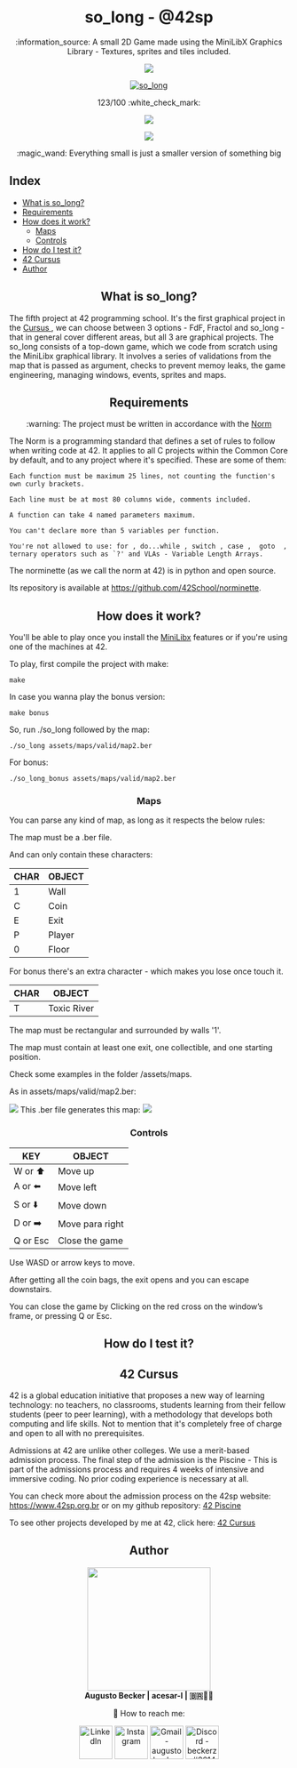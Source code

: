 <h1 align="center"> so_long - @42sp </h1>

<p align="center">:information_source: A small 2D Game made using the MiniLibX Graphics Library - Textures, sprites and tiles included. </p>
<p align="center"><a href="https://www.42sp.org.br/" target="_blank"><img src="https://img.shields.io/static/v1?label=&message=SP&color=000&style=for-the-badge&logo=42""></a></p>
<p align="center"><a href="https://github.com/augustobecker/so_long" target="_blank"><img align="center" alt="so_long" src="https://user-images.githubusercontent.com/81205527/179134510-48689e9e-f8e4-4165-be40-2e0ec8f5d60d.png"> </a></p>
<p align="center">123/100 :white_check_mark:</p>
<p align="center"><a href="https://github.com/augustobecker/SoLong/blob/main/READMES/README-ptbr.md" target="_blank"><img src="https://img.shields.io/badge/dispon%C3%ADvel%20tamb%C3%A9m%20em-PT--BR-yellow"></a></p>
<p align="center"><img src="https://user-images.githubusercontent.com/81205527/174392536-21619238-638a-4173-a77c-1b168c6c7898.png"> </p>

<p align="center">:magic_wand: Everything small is just a smaller version of something big</p>

## Index
* [What is so_long?](#what-is-so_long)
* [Requirements](#requirements)
* [How does it work?](#how-does-it-work)
	* [Maps](#maps)	
	* [Controls](#controls)
* [How do I test it?](#how-do-i-test-it)
* [42 Cursus](#42-cursus)
* [Author](#author)

<h2 align="center" id="what-is-so_long"> What is so_long? </h2>

The fifth project at 42 programming school.
It's the first graphical project in the <a href="https://github.com/augustobecker/42cursus">Cursus </a>, we can choose between 3 options - FdF, Fractol and so_long - that in general
cover different areas, but all 3 are graphical projects. The so_long consists of a top-down game, which we code from scratch using
the MiniLibx graphical library. It involves a series of validations from the map that is passed as argument,
checks to prevent memoy leaks, the game engineering, managing windows, events, sprites and maps.
	
<h2 align="center" id="requirements"> Requirements </h2>

<p  align="center"> :warning: The project must be written in accordance with the <a href="https://github.com/42School/norminette/blob/master/pdf/en.norm.pdf" target="_blank">Norm</a> </p>
The Norm  is a programming standard that defines a set of rules to follow when writing code at 42. It applies to all C projects within the Common Core by default, and
to any project where it's specified. These are some of them:

    Each function must be maximum 25 lines, not counting the function's own curly brackets.
    
    Each line must be at most 80 columns wide, comments included.
    
    A function can take 4 named parameters maximum.
    
    You can't declare more than 5 variables per function.
    
    You're not allowed to use: for , do...while , switch , case ,  goto  ,
    ternary operators such as `?' and VLAs - Variable Length Arrays.
  The norminette (as we call the norm at 42) is in python and open source.
  
  Its repository is available at https://github.com/42School/norminette.
    
<h2 align="center" id="how-does-it-work"> How does it work? </h2>

You'll be able to play once you install the <a href="https://github.com/42Paris/minilibx-linux">MiniLibx</a> features or if you're using one of the machines at 42.

To play, first compile the project with make:

	make
	
In case you wanna play the bonus version:

	make bonus
	
So, run ./so_long followed by the map:
	
	./so_long assets/maps/valid/map2.ber	

For bonus:
	
	./so_long_bonus assets/maps/valid/map2.ber
	
<h3 id="maps" align="center"> Maps </h3>   
You can parse any kind of map, as long as it respects the below rules:

The map must be a .ber file.

And can only contain these characters:
    
| CHAR |	OBJECT   |
| --------- | ---------- |
| 1         |   Wall   |
| C	        | Coin |
| E	        |   Exit  |
| P         |   Player  |      
| 0         |   Floor     |
    
For bonus there's an extra character - which makes you lose once touch it.
    
| CHAR |	OBJECT   |
| --------- | ---------- |
| T         |   Toxic River  |


The map must be rectangular and surrounded by walls '1'.

The map must contain at least one exit, one collectible, and one starting position.

Check some examples in the folder /assets/maps.
	
As in assets/maps/valid/map2.ber:

<img src="https://user-images.githubusercontent.com/81205527/163024984-1ff511c1-17d2-4eef-8d97-90cc8a884c73.png">
This .ber file generates this map:
    
    
<img src="https://user-images.githubusercontent.com/81205527/174420150-0ee15e42-c7c3-4854-936b-fffaf13683c2.png">
	
<h3 id="controls" align="center"> Controls </h3>   
    
| KEY |	OBJECT   |
| --------- | ---------- |
| W or ⬆️        |    Move up   |
| A	or ⬅️        |    Move left |
| S	or ⬇️     |    Move down   |
| D or ➡️       |   Move para right|      
| Q or Esc      |   Close the game     | 
    
    
Use WASD or arrow keys to move.
	
	
After getting all the coin bags, the exit opens and you can escape downstairs.
	
You can close the game by Clicking on the red cross on the window’s frame, or pressing Q or Esc.
	
<h2 align="center" id="how-do-i-test-it"> How do I test it? </h2>  

<h2 align="center" id="42-cursus"> 42 Cursus </h2>
	
42 is a global education initiative that proposes a new way of learning technology: no teachers, no classrooms,
students learning from their fellow students (peer to peer learning),
with a methodology that develops both computing and life skills.
Not to mention that it's completely free of charge and open to all with no prerequisites.

Admissions at 42 are unlike other colleges. We use a merit-based admission process.
The final step of the admission is the Piscine - This is part of the admissions process and 
requires 4 weeks of intensive and immersive coding. No prior coding experience is necessary at all.
	
You can check more about the admission process on the 42sp website: https://www.42sp.org.br or on my github repository: <a href="">42 Piscine</a>

To see other projects developed by me at 42, click here: <a href="https://github.com/augustobecker/42cursus">42 Cursus </a>
	
<h2  align="center" id="author">Author</h2>
<div align="center">
	<div>
	<img height="222em" src="https://user-images.githubusercontent.com/81205527/174709160-f4bc029d-b667-469b-b2a7-4e036f1c5349.png">
	</div>
	<div>
		<strong> Augusto Becker | acesar-l | 🇧🇷👨‍🚀</strong>
	
:wave: How to reach me:
    	</div> 
    	<div>
  	<a href="https://www.linkedin.com/in/augusto-becker/" target="_blank"><img align="center" alt="LinkedIn" height="60" src="https://user-images.githubusercontent.com/81205527/157161849-01a9df02-bf32-45be-add4-122bc40b48cf.png"></a>
	<a href="https://www.instagram.com/augusto.becker/" target="_blank"><img align="center" alt="Instagram" height="60" src="https://user-images.githubusercontent.com/81205527/157161841-19ec3ab2-2c8f-4ec0-8b9d-3cd885256098.png"></a>
	<a href = "mailto:augustobecker.dev@gmail.com"> <img align="center" alt="Gmail - augustobecker.dev@gmail.com" height="60" src="https://user-images.githubusercontent.com/81205527/157161831-eb9dffee-404b-4ffe-b0af-34671219f7fb.png"></a>
	<a href="https://discord.gg/3kxYkBRxUy" target="_blank"><img align="center" alt="Discord - beckerzz#3614" height="60" src="https://user-images.githubusercontent.com/81205527/157161820-de88dc63-61a3-4c9f-9445-07ac98bf0bc2.png"></a>
	</div>
</div>
